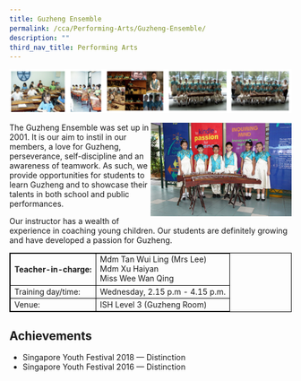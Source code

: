 ```yaml
---
title: Guzheng Ensemble
permalink: /cca/Performing-Arts/Guzheng-Ensemble/
description: ""
third_nav_title: Performing Arts
---
```

<style>
table {
  border-collapse: collapse;
  border: 1px solid black;
} 

th,td {
  border: 1px solid black;
}
table.c {
  table-layout: auto;
  width: 100%;  
}
	</style>
![](/images/guzheng.png)

<img src="/images/ge6.jpeg" style="width:50%;float:right">
		 
The Guzheng Ensemble was set up in 2001. It is our aim to instil in our members, a love for Guzheng, perseverance, self-discipline and an awareness of teamwork. As such, we provide opportunities for students to learn Guzheng and to showcase their talents in both school and public performances.  
  
Our instructor has a wealth of experience in coaching young children. Our students are definitely growing and have developed a passion for Guzheng.
<br>
<table class="c">
  <tbody><tr>
    <th>Teacher-in-charge:</th>
    <td>Mdm Tan Wui Ling (Mrs Lee)<br>Mdm Xu Haiyan<br>Miss Wee Wan Qing</td>
  </tr>
  <tr>
    <td>Training day/time:</td>
    <td>Wednesday, 2.15 p.m - 4.15 p.m.</td>
  </tr>
  <tr>
    <td>Venue:</td>
    <td>ISH Level 3 (Guzheng Room)</td>
  </tr>
</tbody></table>



Achievements
------------

*   Singapore Youth Festival 2018 — Distinction
*   Singapore Youth Festival 2016 — Distinction